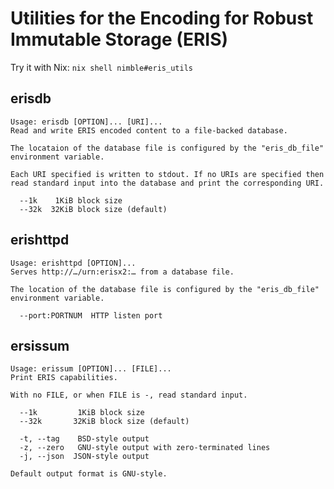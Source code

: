 # Utilities for the Encoding for Robust Immutable Storage (ERIS)

Try it with Nix: `nix shell nimble#eris_utils`

## erisdb

```
Usage: erisdb [OPTION]... [URI]...
Read and write ERIS encoded content to a file-backed database.

The locataion of the database file is configured by the "eris_db_file"
environment variable.

Each URI specified is written to stdout. If no URIs are specified then
read standard input into the database and print the corresponding URI.

  --1k    1KiB block size
  --32k  32KiB block size (default)

```

## erishttpd

```
Usage: erishttpd [OPTION]...
Serves http://…/urn:erisx2:… from a database file.

The location of the database file is configured by the "eris_db_file"
environment variable.

  --port:PORTNUM  HTTP listen port
```

## ersissum

```
Usage: erissum [OPTION]... [FILE]...
Print ERIS capabilities.

With no FILE, or when FILE is -, read standard input.

  --1k         1KiB block size
  --32k       32KiB block size (default)

  -t, --tag    BSD-style output
  -z, --zero   GNU-style output with zero-terminated lines
  -j, --json  JSON-style output

Default output format is GNU-style.

```
